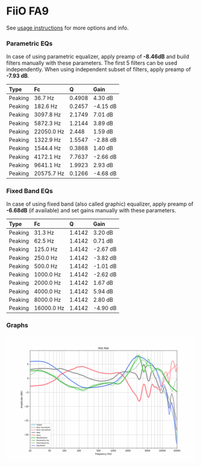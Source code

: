 # FiiO FA9
See [usage instructions](https://github.com/jaakkopasanen/AutoEq#usage) for more options and info.

### Parametric EQs
In case of using parametric equalizer, apply preamp of **-8.46dB** and build filters manually
with these parameters. The first 5 filters can be used independently.
When using independent subset of filters, apply preamp of **-7.93 dB**.

| Type    | Fc         |      Q | Gain     |
|:--------|:-----------|:-------|:---------|
| Peaking | 36.7 Hz    | 0.4908 | 4.30 dB  |
| Peaking | 182.6 Hz   | 0.2457 | -4.15 dB |
| Peaking | 3097.8 Hz  | 2.1749 | 7.01 dB  |
| Peaking | 5872.3 Hz  | 1.2144 | 3.89 dB  |
| Peaking | 22050.0 Hz | 2.448  | 1.59 dB  |
| Peaking | 1322.9 Hz  | 1.5547 | -2.88 dB |
| Peaking | 1544.4 Hz  | 0.3868 | 1.40 dB  |
| Peaking | 4172.1 Hz  | 7.7637 | -2.66 dB |
| Peaking | 9641.1 Hz  | 1.9923 | 2.93 dB  |
| Peaking | 20575.7 Hz | 0.1266 | -4.68 dB |

### Fixed Band EQs
In case of using fixed band (also called graphic) equalizer, apply preamp of **-6.68dB**
(if available) and set gains manually with these parameters.

| Type    | Fc         |      Q | Gain     |
|:--------|:-----------|:-------|:---------|
| Peaking | 31.3 Hz    | 1.4142 | 3.20 dB  |
| Peaking | 62.5 Hz    | 1.4142 | 0.71 dB  |
| Peaking | 125.0 Hz   | 1.4142 | -2.67 dB |
| Peaking | 250.0 Hz   | 1.4142 | -3.82 dB |
| Peaking | 500.0 Hz   | 1.4142 | -1.01 dB |
| Peaking | 1000.0 Hz  | 1.4142 | -2.62 dB |
| Peaking | 2000.0 Hz  | 1.4142 | 1.67 dB  |
| Peaking | 4000.0 Hz  | 1.4142 | 5.94 dB  |
| Peaking | 8000.0 Hz  | 1.4142 | 2.80 dB  |
| Peaking | 16000.0 Hz | 1.4142 | -4.90 dB |

### Graphs
![](./FiiO%20FA9.png)